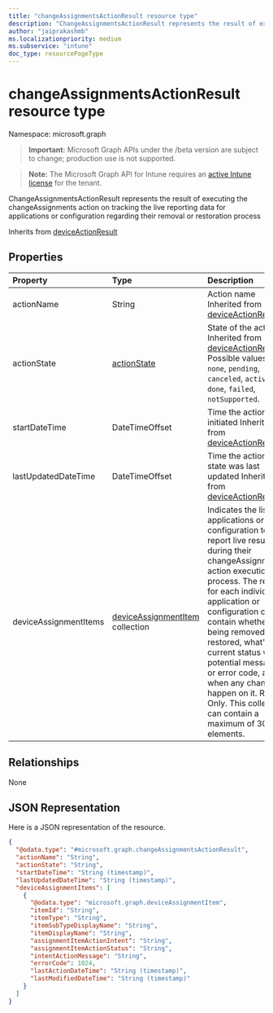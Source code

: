 ```yaml
---
title: "changeAssignmentsActionResult resource type"
description: "ChangeAssignmentsActionResult represents the result of executing the changeAssignments action on tracking the live reporting data for applications or configuration regarding their removal or restoration process"
author: "jaiprakashmb"
ms.localizationpriority: medium
ms.subservice: "intune"
doc_type: resourcePageType
---
```


# changeAssignmentsActionResult resource type

Namespace: microsoft.graph
> **Important:** Microsoft Graph APIs under the /beta version are subject to change; production use is not supported.

> **Note:** The Microsoft Graph API for Intune requires an [active Intune license](https://go.microsoft.com/fwlink/?linkid=839381) for the tenant.


ChangeAssignmentsActionResult represents the result of executing the changeAssignments action on tracking the live reporting data for applications or configuration regarding their removal or restoration process


Inherits from [deviceActionResult](../resources/intune-devices-deviceactionresult.md)

## Properties
|Property|Type|Description|
|:---|:---|:---|
|actionName|String|Action name Inherited from [deviceActionResult](../resources/intune-devices-deviceactionresult.md)|
|actionState|[actionState](../resources/intune-shared-actionstate.md)|State of the action Inherited from [deviceActionResult](../resources/intune-devices-deviceactionresult.md). Possible values are: `none`, `pending`, `canceled`, `active`, `done`, `failed`, `notSupported`.|
|startDateTime|DateTimeOffset|Time the action was initiated Inherited from [deviceActionResult](../resources/intune-devices-deviceactionresult.md)|
|lastUpdatedDateTime|DateTimeOffset|Time the action state was last updated Inherited from [deviceActionResult](../resources/intune-devices-deviceactionresult.md)|
|deviceAssignmentItems|[deviceAssignmentItem](../resources/intune-devices-deviceassignmentitem.md) collection|Indicates the list of applications or configuration to report live results during their changeAssignments action execution process. The result for each individual application or configuration can contain whether it's being removed or restored, what's the current status with potential message or error code, and when any changes happen on it. Read-Only. This collection can contain a maximum of 30 elements.|

## Relationships
None

## JSON Representation
Here is a JSON representation of the resource.
<!-- {
  "blockType": "resource",
  "@odata.type": "microsoft.graph.changeAssignmentsActionResult"
}
-->
``` json
{
  "@odata.type": "#microsoft.graph.changeAssignmentsActionResult",
  "actionName": "String",
  "actionState": "String",
  "startDateTime": "String (timestamp)",
  "lastUpdatedDateTime": "String (timestamp)",
  "deviceAssignmentItems": [
    {
      "@odata.type": "microsoft.graph.deviceAssignmentItem",
      "itemId": "String",
      "itemType": "String",
      "itemSubTypeDisplayName": "String",
      "itemDisplayName": "String",
      "assignmentItemActionIntent": "String",
      "assignmentItemActionStatus": "String",
      "intentActionMessage": "String",
      "errorCode": 1024,
      "lastActionDateTime": "String (timestamp)",
      "lastModifiedDateTime": "String (timestamp)"
    }
  ]
}
```
